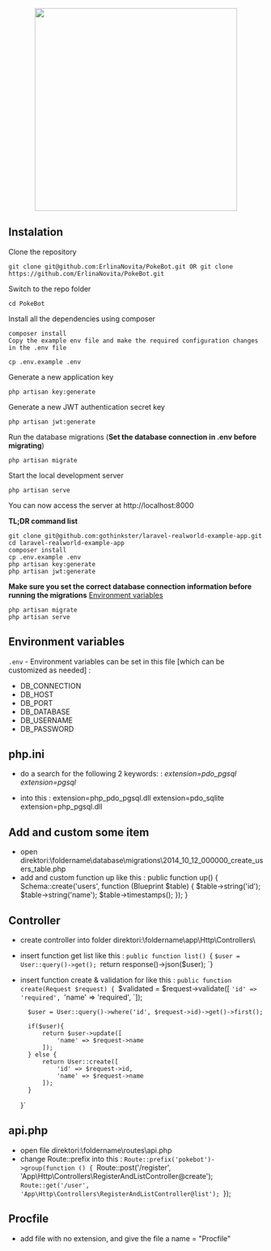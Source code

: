 <p align="center"><a href="https://laravel.com" target="_blank"><img src="https://raw.githubusercontent.com/laravel/art/master/logo-lockup/5%20SVG/2%20CMYK/1%20Full%20Color/laravel-logolockup-cmyk-red.svg" width="400"></a></p>

## Instalation
Clone the repository

    git clone git@github.com:ErlinaNovita/PokeBot.git OR git clone https://github.com/ErlinaNovita/PokeBot.git

Switch to the repo folder

    cd PokeBot

Install all the dependencies using composer

    composer install
    Copy the example env file and make the required configuration changes in the .env file

    cp .env.example .env

Generate a new application key

    php artisan key:generate

Generate a new JWT authentication secret key

    php artisan jwt:generate

Run the database migrations (**Set the database connection in .env before migrating**)

    php artisan migrate

Start the local development server

    php artisan serve

You can now access the server at http://localhost:8000

**TL;DR command list**

    git clone git@github.com:gothinkster/laravel-realworld-example-app.git
    cd laravel-realworld-example-app
    composer install
    cp .env.example .env
    php artisan key:generate
    php artisan jwt:generate 
    
**Make sure you set the correct database connection information before running the migrations** [Environment variables](#environment-variables)

    php artisan migrate
    php artisan serve


## Environment variables

`.env` - Environment variables can be set in this file
[which can be customized as needed] :
- DB_CONNECTION
- DB_HOST
- DB_PORT
- DB_DATABASE
- DB_USERNAME
- DB_PASSWORD

## php.ini

- do a search for the following 2 keywords: :
*extension=pdo_pgsql*
*extension=pgsql*

- into this : 
extension=php_pdo_pgsql.dll
extension=pdo_sqlite
extension=php_pgsql.dll

## Add and custom some item 

- open direktori:\foldername\database\migrations\2014_10_12_000000_create_users_table.php
- add and custom function up like this :
    public function up()
    {
        Schema::create('users', function (Blueprint $table) {
            $table->string('id');
            $table->string('name');
            $table->timestamps();
        });
    }
    
## Controller

- create controller into folder direktori:\foldername\app\Http\Controllers\
- insert function get list like this :
    `public function list()
    `{
        `$user = User::query()->get();
        `return response()->json($user);
    `}
- insert function create & validation for like this :
    `public function create(Request $request)
    {
        `$validated = $request->validate([
            `'id' => 'required',
            `'name' => 'required',
        `]);

        $user = User::query()->where('id', $request->id)->get()->first();

        if($user){
            return $user->update([
                'name' => $request->name
            ]);
        } else {
            return User::create([
                'id' => $request->id,
                'name' => $request->name
            ]);
        }
    }`

## api.php

- open file direktori:\foldername\routes\api.php
- change Route::prefix into this :
    `Route::prefix('pokebot')->group(function () {
        `Route::post('/register', 'App\Http\Controllers\RegisterAndListController@create');
        `Route::get('/user', 'App\Http\Controllers\RegisterAndListController@list');
    `});
    
## Procfile

- add file with no extension, and give the file a name = "Procfile" 
